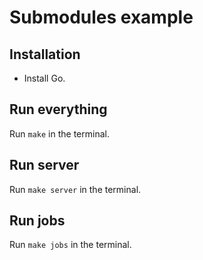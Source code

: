 # Submodules example

## Installation

- Install Go.

## Run everything

Run `make` in the terminal.

## Run server

Run `make server` in the terminal.

## Run jobs

Run `make jobs` in the terminal.